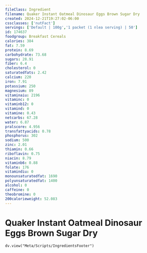```yaml
---
fileClass: Ingredient
filename: Quaker Instant Oatmeal Dinosaur Eggs Brown Sugar Dry
created: 2024-12-21T19:27:02-06:00
cssclasses: ['nutFact']
servings: ['Default | 100g','1 packet (1 nlea serving) | 50']
id: 174637
foodgroup: Breakfast Cereals
calories: 384
fat: 7.59
protein: 8.69
carbohydrate: 73.68
sugars: 28.91
fiber: 6.4
cholesterol: 0
saturatedfats: 2.42
calcium: 220
iron: 7.91
potassium: 250
magnesium: 89
vitaminaiu: 2196
vitaminc: 0
vitaminb12: 0
vitamind: 0
vitamine: 0.43
netcarbs: 67.28
water: 6.87
pralscore: 4.956
transfattyacids: 0.78
phosphorus: 302
sodium: 500
zinc: 2.01
thiamin: 0.66
riboflavin: 0.75
niacin: 8.79
vitaminb6: 0.88
folate: 176
vitamindiu: 0
monounsaturatedfat: 1690
polyunsaturatedfat: 1400
alcohol: 0
caffeine: 0
theobromine: 0
200calorieweight: 52.083
---
```


# Quaker Instant Oatmeal Dinosaur Eggs Brown Sugar Dry

```dataviewjs
dv.view("Meta/Scripts/IngredientsFooter")
```